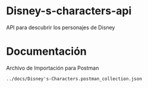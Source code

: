 # Disney-s-characters-api
API para descubrir los personajes de Disney

# Documentación
Archivo de Importación para Postman

```
../docs/Disney's-Characters.postman_collection.json
```